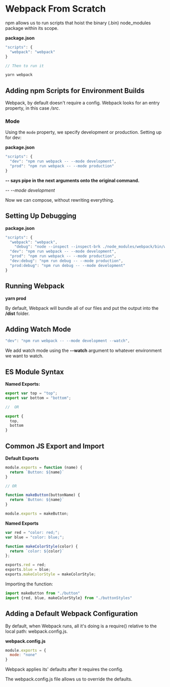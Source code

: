 # Webpack From Scratch

npm allows us to run scripts that hoist the binary (.bin) node_modules package within its scope.

**package.json**
```javascript
"scripts": {
  "webpack": "webpack"
}

// Then to run it

yarn webpack
```

## Adding npm Scripts for Environment Builds

Webpack, by default doesn't require a config. Webpack looks for an entry property, in this case */src*.

### Mode

Using the `mode` property, we specify development or production. Setting up for dev:

**package.json**
```javascript
"scripts": {
  "dev": "npm run webpack -- --mode development",
  "prod": "npm run webpack -- --mode production"
}
```

**-- says pipe in the next arguments onto the original command.**

*-- --mode development*

Now we can compose, without rewriting everything.

## Setting Up Debugging

**package.json**
```javascript
"scripts": {
  "webpack": "webpack",
    "debug": "node --inspect --inspect-brk ./node_modules/webpack/bin/webpack.js",
  "dev": "npm run webpack -- --mode development",
  "prod": "npm run webpack -- --mode production",
  "dev:debug": "npm run debug -- --mode production",
  "prod:debug": "npm run debug -- --mode development"
}
```

## Running Webpack

**yarn prod**

By default, Webpack will bundle all of our files and put the output into the **/dist** folder.

## Adding Watch Mode

```javascript
"dev": "npm run webpack -- --mode development --watch",
```

We add watch mode using the **--watch** argument to whatever environment we want to watch.

## ES Module Syntax

**Named Exports:**
```javascript
export var top = "top";
export var bottom = "bottom";

//  OR

export {
  top,
  bottom
}
```

## Common JS Export and Import

**Default Exports**

```javascript
module.exports = function (name) {
  return `Button: ${name}`
}

// OR

function makeButton(buttonName) {
  return `Button: ${name}`
}

module.exports = makeButton;
```

**Named Exports**

```javascript
var red = "color: red;";
var blue = "color: blue;";

function makeColorStyle(color) {
  return `color: ${color}`
};

exports.red = red;
exports.blue = blue;
exports.makeColorStyle = makeColorStyle;
```

Importing  the function:

```javascript
import makeButton from "./button"
import {red, blue, makeColorStyle} from "./buttonStyles"
```

## Adding a Default Webpack Configuration

By default, when Webpack runs, all it's doing is a require() relative to the local path: webpack.config.js.

**webpack.config.js**
```javascript
module.exports = {
  mode: "none"
}
```

Webpack applies its' defaults after it requires the config.

The webpack.config.js file allows us to override the defaults.

